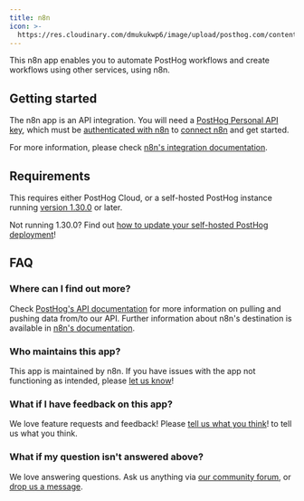 ```yaml
---
title: n8n
icon: >-
  https://res.cloudinary.com/dmukukwp6/image/upload/posthog.com/contents/cdp/thumbnails/n8n.png
---
```


This n8n app enables you to automate PostHog workflows and create workflows using other services, using n8n.

## Getting started

The n8n app is an API integration. You will need a [PostHog Personal API key](https://us.posthog.com/settings/user-api-keys), which must be [authenticated with n8n](https://docs.n8n.io/credentials/posthog/) to [connect n8n](https://docs.n8n.io/nodes/n8n-nodes-base.posthog/#basic-operations) and get started.

For more information, please check [n8n's integration documentation](https://docs.n8n.io/credentials/posthog/#posthog).

## Requirements

This requires either PostHog Cloud, or a self-hosted PostHog instance running [version 1.30.0](/blog/the-posthog-array-1-30-0) or later.

Not running 1.30.0? Find out [how to update your self-hosted PostHog deployment](/docs/runbook/upgrading-posthog)!

## FAQ

### Where can I find out more?

Check [PostHog's API documentation](/docs/api) for more information on pulling and pushing data from/to our API. Further information about n8n's destination is available in [n8n's documentation](https://docs.n8n.io/nodes/n8n-nodes-base.posthog/#basic-operations).

### Who maintains this app?

This app is maintained by n8n. If you have issues with the app not functioning as intended, please [let us know](http://app.posthog.com/home#supportModal)!

### What if I have feedback on this app?

We love feature requests and feedback! Please [tell us what you think](http://app.posthog.com/home#supportModal)! to tell us what you think.

### What if my question isn't answered above?

We love answering questions. Ask us anything via [our community forum](/questions), or [drop us a message](http://app.posthog.com/home#supportModal). 

